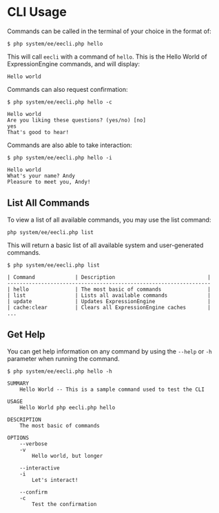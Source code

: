 # CLI Usage

Commands can be called in the terminal of your choice in the format of:

`$ php system/ee/eecli.php hello`

This will call `eecli` with a command of `hello`. This is the Hello World of ExpressionEngine commands, and will display:

`Hello world`

Commands can also request confirmation:

```
$ php system/ee/eecli.php hello -c

Hello world
Are you liking these questions? (yes/no) [no]
yes
That's good to hear!
```

Commands are also able to take interaction:

```
$ php system/ee/eecli.php hello -i

Hello world
What's your name? Andy
Pleasure to meet you, Andy!
```

## List All Commands

To view a list of all available commands, you may use the list command:

`php system/ee/eecli.php list`

This will return a basic list of all available system and user-generated commands.

```
$ php system/ee/eecli.php list

| Command             | Description                              |
------------------------------------------------------------------
| hello               | The most basic of commands               |
| list                | Lists all available commands             |
| update              | Updates ExpressionEngine                 |
| cache:clear         | Clears all ExpressionEngine caches       |
...
```

## Get Help

You can get help information on any command by using the `--help` or `-h` parameter when running the command.

```
$ php system/ee/eecli.php hello -h

SUMMARY
    Hello World -- This is a sample command used to test the CLI

USAGE
    Hello World php eecli.php hello

DESCRIPTION
    The most basic of commands

OPTIONS
    --verbose
    -v
        Hello world, but longer

    --interactive
    -i
        Let's interact!

    --confirm
    -c
        Test the confirmation
```

